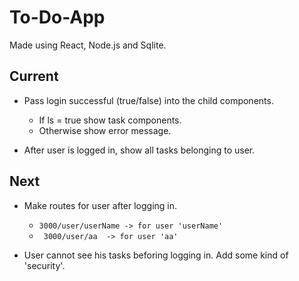 # To-Do-App

Made using React, Node.js and Sqlite.

## Current
- Pass login successful (true/false) into the child components.
    - If ls = true show task components.
    - Otherwise show error message.


- After user is logged in, show all tasks belonging to user.

## Next

- Make routes for user after logging in. 
    - ``` 3000/user/userName -> for user 'userName' ```
    -  ``` 3000/user/aa  -> for user 'aa'```

- User cannot see his tasks beforing logging in. Add some kind of 'security'.
